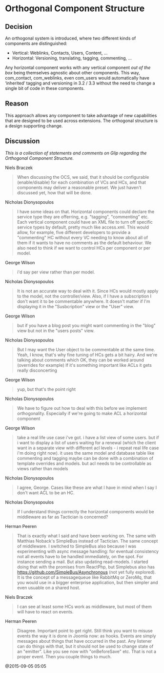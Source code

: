 # Orthogonal Component Structure

## Decision
 
An orthogonal system is introduced, where two different kinds of components are distinguished: 

  - Vertical: Weblinks, Contacts, Users, Content, ... 
  - Horizontal: Versioning, translating, tagging, commenting, ... 

Any horizontal component works with any vertical component *out of the box* being themselves 
agnostic about other components. This way, com_contact, com_weblinks, even com_users 
would automatically have ‘inherited’ tagging and versioning in 3.2 / 3.3 without the need to 
change a single bit of code in these components. 

## Reason

This approach allows any component to take advantage of new capabilities that are designed to 
be used across extensions. The orthogonal structure is a design supporting change.

## Discussion

*This is a collection of statements and comments on Glip regarding the Orthogonal Component Structure.*

Niels Braczek
> When discussing the OCS, we said, that it should be configurable (enable/disable) for each combination of VCs and HCs,
> and that components may deliver a reasonable preset. We just haven't discussed yet, how that will be done.

Nicholas Dionysopoulos
> I have some ideas on that.
> Horizontal components could declare the service type they are offerring, e.g. "tagging", "commenting" etc.
> Each vertical component could have an XML file to turn off specific service types by default, pretty much like access.xml.
> This would allow, for example, five different developers to provide a "commenting" HC without every VC needing to know
> about all of them if it wants to have no comments as the default behaviour.
> We also need to think if we want to control HCs per component or per model.

George Wilson
> i'd say per view rather than per model.

Nicholas Dionysopoulos
> It is not an accurate way to deal with it.
> Since HCs would mostly apply to the model, not the controller/view.
> Also, if I have a subscription I don't want it to be commentable anywhere.
> It doesn't matter if I'm displaying it in the "Susbcription" view or the "User" view.

George Wilson
> but if you have a blog post you might want commenting in the "blog" view but not in the "users posts" view.

Nicholas Dionysopoulos
> But I may want the User object to be commentable at the same time.
> Yeah, I know, that's why fine tuning of HCs gets a bit hairy.
> And we're talking about comments which OK, they can be worked around (overrides for example)
> If it's something important like ACLs it gets really disconcerting

George Wilson
> yup, but that's the point right

Nicholas Dionysopoulos
> We have to figure out how to deal with this before we implement orthogonality.
> Especially if we're going to make ACL a horizontal component

George Wilson
> take a real life use case i've got. i have a list view of some users. but if i want to display a list of users waiting
> for a renewal (which the client want in a separate view with different acl levels - i repeat real life case i'm doing
> right now). it uses the same model and database table
> like commenting and tagging maybe can be done with a combination of template overrides and models. but acl needs
> to be controllable as views rather than models

Nicholas Dionysopoulos
> I agree, George. Cases like these are what I have in mind when I say I don't want ACL to be an HC.

Nicholas Dionysopoulos
> If I understand things correctly the horizontal components would be middleware as far as Tactician is concerned?

Herman Peeren
> That is exactly what I said and have been working on. The same with Matthias Noback's SimpleBus instead of Tactician. The same concept of middleware. I switched to SimpleBus also because I was experimenting with async message handling: for eventual consistency not all events have to be handled immediately, on the spot. For instance sending a mail. But also updating read-models. I started doing that with the promises from ReactPhp, but Simplebus also has https://github.com/SimpleBus/Asynchronous (not yet fully explored). It is the concept of a messagequeue like RabbitMq or ZeroMq, that you would use in a bigger enterprise application, but then simpler and even usuable on a shared host.

Niels Braczek
> I can see at least some HCs work as middleware, but most of them will have to react on events.

Herman Peeren
> Disagree. Important point to get right. Still think you want to misuse events the way it is done in Joomla now: as hooks. Events are simply messages about things that have occurred in the past. Any listener can do things with that, but it should not be used to change state of an "emitter". Like you see now with "onBeforeSave" etc. That is not a proper event. Then you couple things to much. 

@2015-09-05 05:05
